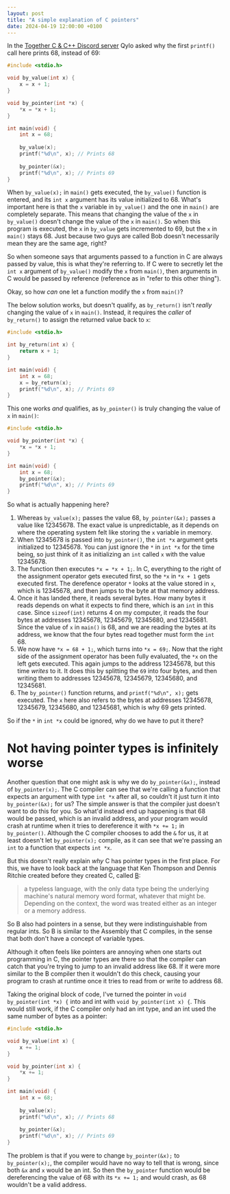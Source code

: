 ```yaml
---
layout: post
title: "A simple explanation of C pointers"
date: 2024-04-19 12:00:00 +0100
---
```


In the [Together C & C++ Discord server](https://discord.gg/tccpp) Qylo asked why the first `printf()` call here prints 68, instead of 69:

```c
#include <stdio.h>

void by_value(int x) {
    x = x + 1;
}

void by_pointer(int *x) {
    *x = *x + 1;
}

int main(void) {
    int x = 68;
    
    by_value(x);
    printf("%d\n", x); // Prints 68
    
    by_pointer(&x);
    printf("%d\n", x); // Prints 69
}
```

When `by_value(x);` in `main()` gets executed, the `by_value()` function is entered, and its `int x` argument has its value initialized to 68. What's important here is that the `x` variable in `by_value()` and the one in `main()` are completely separate. This means that changing the value of the `x` in `by_value()` doesn't change the value of the `x` in `main()`. So when this program is executed, the `x` in `by_value` gets incremented to 69, but the `x` in `main()` stays 68. Just because two guys are called Bob doesn't necessarily mean they are the same age, right?

So when someone says that arguments passed to a function in C are always passed by value, this is what they're referring to. If C were to secretly let the `int x` argument of `by_value()` modify the `x` from `main()`, then arguments in C would be passed by reference (reference as in "refer to this other thing").

Okay, so how *can* one let a function modify the `x` from `main()`?

The below solution works, but doesn't qualify, as `by_return()` isn't *really* changing the value of `x` in `main()`. Instead, it requires the *caller* of `by_return()` to assign the returned value back to `x`:

```c
#include <stdio.h>

int by_return(int x) {
    return x + 1;
}

int main(void) {
    int x = 68;
    x = by_return(x);
    printf("%d\n", x); // Prints 69
}
```

This one works *and* qualifies, as `by_pointer()` is truly changing the value of `x` in `main()`:

```c
#include <stdio.h>

void by_pointer(int *x) {
    *x = *x + 1;
}

int main(void) {
    int x = 68;
    by_pointer(&x);
    printf("%d\n", x); // Prints 69
}
```

So what is actually happening here?

1. Whereas `by_value(x);` passes the value 68, `by_pointer(&x);` passes a value like 12345678. The exact value is unpredictable, as it depends on where the operating system felt like storing the `x` variable in memory.
2. When 12345678 is passed into `by_pointer()`, the `int *x` argument gets initialized to 12345678. You can just ignore the `*` in `int *x` for the time being, so just think of it as initializing an `int` called `x` with the value 12345678.
3. The function then executes `*x = *x + 1;`. In C, everything to the right of the assignment operator gets executed first, so the `*x` in `*x + 1` gets executed first. The derefence operator `*` looks at the value stored in `x`, which is 12345678, and then jumps to the byte at that memory address.
4. Once it has landed there, it reads several bytes. How many bytes it reads depends on what it expects to find there, which is an `int` in this case. Since `sizeof(int)` returns 4 on my computer, it reads the four bytes at addresses 12345678, 12345679, 12345680, and 12345681. Since the value of `x` in `main()` is 68, and we are reading the bytes at its address, we know that the four bytes read together must form the `int` 68.
5. We now have `*x = 68 + 1;`, which turns into `*x = 69;`. Now that the right side of the assignment operator has been fully evaluated, the `*x` on the left gets executed. This again jumps to the address 12345678, but this time *writes* to it. It does this by splitting the `69` into four bytes, and then writing them to addresses 12345678, 12345679, 12345680, and 12345681.
6. The `by_pointer()` function returns, and `printf("%d\n", x);` gets executed. The `x` here also refers to the bytes at addresses 12345678, 12345679, 12345680, and 12345681, which is why 69 gets printed.

So if the `*` in `int *x` could be ignored, why do we have to put it there?

# Not having pointer types is infinitely worse

Another question that one might ask is why we do `by_pointer(&x);`, instead of `by_pointer(x);`. The C compiler can see that we're calling a function that expects an argument with type `int *x` after all, so couldn't it just turn it into `by_pointer(&x);` for us? The simple answer is that the compiler just doesn't want to do this for you. So what'd instead end up happening is that 68 would be passed, which is an invalid address, and your program would crash at runtime when it tries to dereference it with `*x += 1;` in `by_pointer()`. Although the C compiler chooses to add the `&` for us, it at least doesn't let `by_pointer(x);` compile, as it can see that we're passing an `int` to a function that expects `int *x`.

But this doesn't really explain *why* C has pointer types in the first place. For this, we have to look back at the language that Ken Thompson and Dennis Ritchie created before they created C, called [B](https://en.wikipedia.org/wiki/B_(programming_language)):
> a typeless language, with the only data type being the underlying machine's natural memory word format, whatever that might be. Depending on the context, the word was treated either as an integer or a memory address.

So B also had pointers in a sense, but they were indistinguishable from regular ints. So B is similar to the Assembly that C compiles, in the sense that both don't have a concept of variable types.

Although it often feels like pointers are annoying when one starts out programming in C, the pointer types are there so that the compiler can catch that you're trying to jump to an invalid address like 68. If it were more similar to the B compiler then it wouldn't do this check, causing your program to crash at runtime once it tries to read from or write to address 68.

Taking the original block of code, I've turned the pointer in `void by_pointer(int *x) {` into and int with `void by_pointer(int x) {`. This would still work, if the C compiler only had an int type, and an int used the same number of bytes as a pointer:

```c
#include <stdio.h>

void by_value(int x) {
    x += 1;
}

void by_pointer(int x) {
    *x += 1;
}

int main(void) {
    int x = 68;
    
    by_value(x);
    printf("%d\n", x); // Prints 68
    
    by_pointer(&x);
    printf("%d\n", x); // Prints 69
}
```

The problem is that if you were to change `by_pointer(&x);` to `by_pointer(x);`, the compiler would have no way to tell that is wrong, since both `&x` and `x` would be an int. So then the `by_pointer` function would be dereferencing the value of 68 with its `*x += 1;` and would crash, as 68 wouldn't be a valid address.
